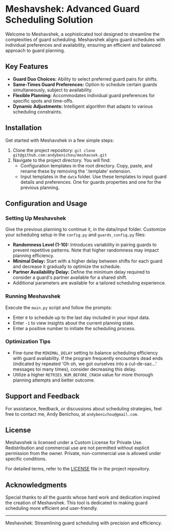 # Meshavshek: Advanced Guard Scheduling Solution

Welcome to Meshavshek, a sophisticated tool designed to streamline the complexities of guard scheduling. Meshavshek aligns guard schedules with individual preferences and availability, ensuring an efficient and balanced approach to guard planning.

## Key Features

- **Guard Duo Choices:** Ability to select preferred guard pairs for shifts.
- **Same-Times Guard Preferences:** Option to schedule certain guards simultaneously, subject to availability.
- **Flexible Planning:** Accommodates individual guard preferences for specific spots and time-offs.
- **Dynamic Adjustments:** Intelligent algorithm that adapts to various scheduling constraints.

## Installation

Get started with Meshavshek in a few simple steps:
1. Clone the project repository: `git clone git@github.com:andybenichou/meshavsek.git`
2. Navigate to the project directory. You will find:
    - Configuration templates in the root directory. Copy, paste, and rename these by removing the '.template' extension.
    - Input templates in the `data` folder. Use these templates to input guard details and preferences. One for guards properties and one for the previous planning.

## Configuration and Usage

### Setting Up Meshavshek
Give the previous planning to continue it, in the data/input folder.
Customize your scheduling setup in the `config.py` and `guards_config.py` files:
- **Randomness Level (1-10):** Introduces variability in pairing guards to prevent repetitive patterns. Note that higher randomness may impact planning efficiency.
- **Minimal Delay:** Start with a higher delay between shifts for each guard and decrease it gradually to optimize the schedule.
- **Partner Availability Delay:** Define the minimum delay required to consider a guard's partner available for a shared shift.
- Additional parameters are available for a tailored scheduling experience.

### Running Meshavshek
Execute the `main.py` script and follow the prompts:
- Enter `0` to schedule up to the last day included in your input data.
- Enter `-1` to view insights about the current planning state.
- Enter a positive number to initiate the scheduling process.

### Optimization Tips
- Fine-tune the `MINIMAL_DELAY` setting to balance scheduling efficiency with guard availability. If the program frequently encounters dead ends (indicated by repeated 'Oh oh, we got ourselves into a cul-de-sac...' messages toi many times), consider decreasing this delay.
- Utilize a higher `RETRIES_NUM_BEFORE_CRASH` value for more thorough planning attempts and better outcome.

## Support and Feedback
For assistance, feedback, or discussions about scheduling strategies, feel free to contact me, Andy Benichou, at `andybenichou@gmail.com`.

## License
Meshavshek is licensed under a Custom License for Private Use. Redistribution and commercial use are not permitted without explicit permission from the owner. Private, non-commercial use is allowed under specific conditions.

For detailed terms, refer to the [LICENSE](LICENSE) file in the project repository.

## Acknowledgments
Special thanks to all the guards whose hard work and dedication inspired the creation of Meshavshek. This tool is dedicated to making guard scheduling more efficient and user-friendly.

---

Meshavshek: Streamlining guard scheduling with precision and efficiency.
